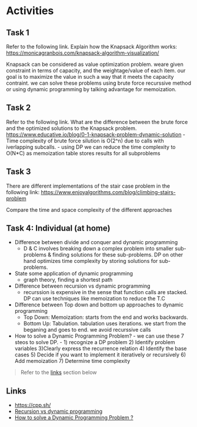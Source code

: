 # Activities

## Task 1

Refer to the following link. Explain how the Knapsack Algorithm works:
https://monicagranbois.com/knapsack-algorithm-visualization/

Knapsack can be considered as value optimization problem. weare given constraint in terms of capacity, and the weightage/value of each item. our goal is to maximize the value in such a way that it meets the capacity contraint.  we can solve these problems using brute force recurssive method or using dynamic programming by talking advantage for memoization.

## Task 2

Refer to the following link. What are the difference between the brute force and the optimized solutions to the Knapsack problem.
https://www.educative.io/blog/0-1-knapsack-problem-dynamic-solution
    - Time complexity of brute force silution is O(2^n) due to calls with iverlapping subcalls.
    - using DP we can reduce the time complexity to O(N*C) as memoization table stores results for all subproblems

## Task 3

There are different implementations of the stair case problem in the following link:
https://www.enjoyalgorithms.com/blog/climbing-stairs-problem

Compare the time and space complexity of the different approaches

## Task 4: Individual (at home)

- Difference between divide and conquer and dynamic programming
    - D & C involves breaking down a complex problem into smaller sub-problems & finding solutions for these sub-problems. DP on other hand optimizes time complexity by storing solutions for sub-problems.
- State some application of dynamic programming
    - graph theory, finding a shortest path
- Difference between recursion vs dynamic programming
    - recurssion is expensive in the sense that function calls are stacked. DP can use techniques like memoization to reduce the T.C
- Difference between Top down and bottom up approaches to dynamic programming
    - Top Down: Memoization: starts from the end and works backwards.
    - Bottom Up: Tabulation. tabulation uses iterations. we start from the beganing and goes to end. we avoid recurssive calls
- How to solve a Dynamic Programming Problem?
        - we can use these 7 steos to solve DP.
                -     1) recognize a DP problem
                      2) Identify problem variables
                      3)Clearly express the recurrence relation
                      4) Identify the base cases
                      5) Decide if you want to implement it iteratively or recursively
                      6) Add memoization
                      7)  Determine time complexity

> Refer to the [links](#links) section below

## Links

- https://cpp.sh/
- [Recursion vs dynamic programming](https://www.geeksforgeeks.org/introduction-to-dynamic-programming-data-structures-and-algorithm-tutorials/)
- [How to solve a Dynamic Programming Problem ?](https://www.geeksforgeeks.org/solve-dynamic-programming-problem/)
